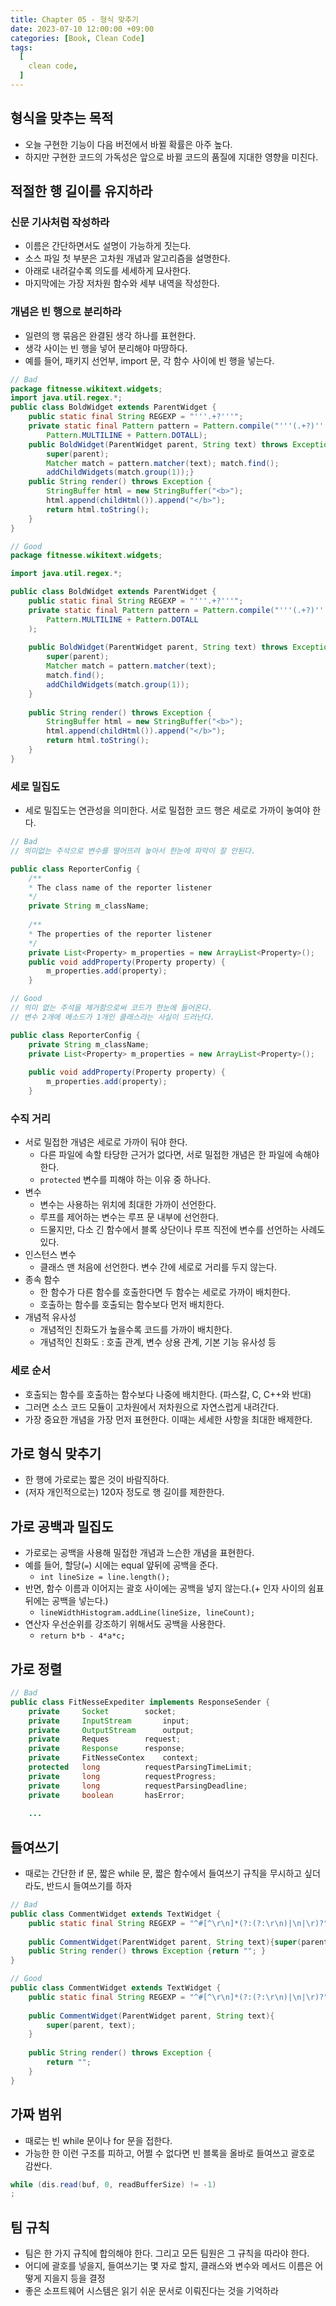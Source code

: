 ```yaml
---
title: Chapter 05 - 형식 맞추기
date: 2023-07-10 12:00:00 +09:00
categories: [Book, Clean Code]
tags:
  [
    clean code,
  ]
---
```


## 형식을 맞추는 목적
- 오늘 구현한 기능이 다음 버전에서 바뀔 확률은 아주 높다.
- 하지만 구현한 코드의 가독성은 앞으로 바뀔 코드의 품질에 지대한 영향을 미친다.

## 적절한 행 길이를 유지하라

### 신문 기사처럼 작성하라
- 이름은 간단하면서도 설명이 가능하게 짓는다.
- 소스 파일 첫 부분은 고차원 개념과 알고리즘을 설명한다.
- 아래로 내려갈수록 의도를 세세하게 묘사한다.
- 마지막에는 가장 저차원 함수와 세부 내역을 작성한다.

### 개념은 빈 행으로 분리하라
- 일련의 행 묶음은 완결된 생각 하나를 표현한다.
- 생각 사이는 빈 행을 넣어 분리해야 마땅하다.
- 예를 들어, 패키지 선언부, import 문, 각 함수 사이에 빈 행을 넣는다.

```java
// Bad
package fitnesse.wikitext.widgets;
import java.util.regex.*;
public class BoldWidget extends ParentWidget {
	public static final String REGEXP = "'''.+?'''";
	private static final Pattern pattern = Pattern.compile("'''(.+?)'''",
		Pattern.MULTILINE + Pattern.DOTALL);
	public BoldWidget(ParentWidget parent, String text) throws Exception {
		super(parent);
		Matcher match = pattern.matcher(text); match.find(); 
		addChildWidgets(match.group(1));}
	public String render() throws Exception { 
		StringBuffer html = new StringBuffer("<b>"); 		
		html.append(childHtml()).append("</b>"); 
		return html.toString();
	} 
}
```

```java
// Good
package fitnesse.wikitext.widgets;

import java.util.regex.*;

public class BoldWidget extends ParentWidget {
	public static final String REGEXP = "'''.+?'''";
	private static final Pattern pattern = Pattern.compile("'''(.+?)'''", 
		Pattern.MULTILINE + Pattern.DOTALL
	);
	
	public BoldWidget(ParentWidget parent, String text) throws Exception { 
		super(parent);
		Matcher match = pattern.matcher(text);
		match.find();
		addChildWidgets(match.group(1)); 
	}
	
	public String render() throws Exception { 
		StringBuffer html = new StringBuffer("<b>"); 
		html.append(childHtml()).append("</b>"); 
		return html.toString();
	} 
}
```

### 세로 밀집도
- 세로 밀집도는 연관성을 의미한다. 서로 밀접한 코드 행은 세로로 가까이 놓여야 한다.

```java
// Bad
// 의미없는 주석으로 변수를 떨어뜨려 놓아서 한눈에 파악이 잘 안된다.

public class ReporterConfig {
	/**
	* The class name of the reporter listener 
	*/
	private String m_className;
	
	/**
	* The properties of the reporter listener 
	*/
	private List<Property> m_properties = new ArrayList<Property>();
	public void addProperty(Property property) { 
		m_properties.add(property);
	}
```

```java
// Good
// 의미 없는 주석을 제거함으로써 코드가 한눈에 들어온다.
// 변수 2개에 메소드가 1개인 클래스라는 사실이 드러난다.

public class ReporterConfig {
	private String m_className;
	private List<Property> m_properties = new ArrayList<Property>();
	
	public void addProperty(Property property) { 
		m_properties.add(property);
	}
```


### 수직 거리
- 서로 밀접한 개념은 세로로 가까이 둬야 한다.
	- 다른 파일에 속할 타당한 근거가 없다면, 서로 밀접한 개념은 한 파일에 속해야 한다.
	- `protected` 변수를 피해야 하는 이유 중 하나다.
- 변수
	- 변수는 사용하는 위치에 최대한 가까이 선언한다.
	- 루프를 제어하는 변수는 루프 문 내부에 선언한다.
	- 드물지만, 다소 긴 함수에서 블록 상단이나 루프 직전에 변수를 선언하는 사례도 있다.
- 인스턴스 변수
	- 클래스 맨 처음에 선언한다. 변수 간에 세로로 거리를 두지 않는다.
- 종속 함수
	- 한 함수가 다른 함수를 호출한다면 두 함수는 세로로 가까이 배치한다.
	- 호출하는 함수를 호출되는 함수보다 먼저 배치한다.
- 개념적 유사성
	- 개념적인 친화도가 높을수록 코드를 가까이 배치한다.
	- 개념적인 친화도 : 호출 관계, 변수 상용 관계, 기본 기능 유사성 등

### 세로 순서
- 호출되는 함수를 호출하는 함수보다 나중에 배치한다. (파스칼, C, C++와 반대)
- 그러면 소스 코드 모듈이 고차원에서 저차원으로 자연스럽게 내려간다.
- 가장 중요한 개념을 가장 먼저 표현한다. 이때는 세세한 사항을 최대한 배제한다.

## 가로 형식 맞추기
- 한 행에 가로로는 짧은 것이 바람직하다.
- (저자 개인적으로는) 120자 정도로 행 길이를 제한한다.

## 가로 공백과 밀집도
- 가로로는 공백을 사용해 밀접한 개념과 느슨한 개념을 표현한다.
- 예를 들어, 할당(`=`) 시에는 equal 얖뒤에 공백을 준다.
	- `int lineSize = line.length();`
- 반면, 함수 이름과 이어지는 괄호 사이에는 공백을 넣지 않는다.(+ 인자 사이의 쉼표 뒤에는 공백을 넣는다.)
	- `lineWidthHistogram.addLine(lineSize, lineCount);`
- 연산자 우선순위를 강조하기 위해서도 공백을 사용한다.
	- `return b*b - 4*a*c;`

## 가로 정렬

```java
// Bad
public class FitNesseExpediter implements ResponseSender {
	private		Socket		  socket;
	private 	InputStream 	  input;
	private 	OutputStream 	  output;
	private 	Reques		  request; 		
	private 	Response 	  response;	
	private 	FitNesseContex	  context; 
	protected 	long		  requestParsingTimeLimit;
	private 	long		  requestProgress;
	private 	long		  requestParsingDeadline;
	private 	boolean		  hasError;
	
	... 
```

## 들여쓰기
- 때로는 간단한 if 문, 짧은 while 문, 짧은 함수에서 들여쓰기 규칙을 무시하고 싶더라도, 반드시 들여쓰기를 하자

```java
// Bad
public class CommentWidget extends TextWidget {
	public static final String REGEXP = "^#[^\r\n]*(?:(?:\r\n)|\n|\r)?";
	
	public CommentWidget(ParentWidget parent, String text){super(parent, text);}
	public String render() throws Exception {return ""; } 
}
```

```java
// Good
public class CommentWidget extends TextWidget {
	public static final String REGEXP = "^#[^\r\n]*(?:(?:\r\n)|\n|\r)?";
	
	public CommentWidget(ParentWidget parent, String text){
		super(parent, text);
	}
	
	public String render() throws Exception {
		return ""; 
	} 
}
```

## 가짜 범위
- 때로는 빈 while 문이나 for 문을 접한다.
- 가능한 한 이런 구조를 피하고, 어쩔 수 없다면 빈 블록을 올바로 들여쓰고 괄호로 감싼다.

```java
while (dis.read(buf, 0, readBufferSize) != -1)
;
```

## 팀 규칙
- 팀은 한 가지 규칙에 합의해야 한다. 그리고 모든 팀원은 그 규칙을 따라야 한다.
- 어디에 괄호를 넣을지, 들여쓰기는 몇 자로 할지, 클래스와 변수와 메서드 이름은 어떻게 지을지 등을 결정
- 좋은 소프트웨어 시스템은 읽기 쉬운 문서로 이뤄진다는 것을 기억하라

